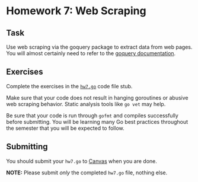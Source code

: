 # Homework 7: Web Scraping

## Task

Use web scraping via the goquery package to extract data from web pages. You
will almost certainly need to refer to the [goquery documentation](https://godoc.org/github.com/PuerkitoBio/goquery).

## Exercises

Complete the exercises in the [`hw7.go`](/~cis193/homeworks/hw7.go) code file stub.

Make sure that your code does not result in hanging goroutines or abusive web
scraping behavior. Static analysis tools like `go vet` may help.

Be sure that your code is run through `gofmt` and compiles successfully before
submitting. You will be learning many Go best practices throughout the semester
that you will be expected to follow.

## Submitting

You should submit your `hw7.go`
to [Canvas](https://canvas.upenn.edu/courses/1350686) when you are done.

**NOTE:** Please submit *only* the completed `hw7.go` file, nothing else.
